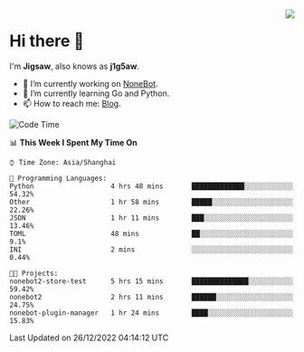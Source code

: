 <a href="#">
  <img align="right" src="https://github-readme-stats.vercel.app/api?username=j1g5awi&count_private=true&show_icons=true&title_color=80070B&text_color=B3B3B3&bg_color=212121&icon_color=80070B" />
</a>

# Hi there 👋

I'm **Jigsaw**, also knows as **j1g5aw**.

- 🔭 I’m currently working on [NoneBot](https://github.com/nonebot).
- 🌱 I’m currently learning Go and Python.
- 📫 How to reach me: [Blog](https://blog.maddestroyer.xyz/).

<!--START_SECTION:waka-->
![Code Time](http://img.shields.io/badge/Code%20Time-902%20hrs-blue)

📊 **This Week I Spent My Time On** 

```text
⌚︎ Time Zone: Asia/Shanghai

💬 Programming Languages: 
Python                   4 hrs 48 mins       █████████████░░░░░░░░░░░░   54.32% 
Other                    1 hr 58 mins        █████░░░░░░░░░░░░░░░░░░░░   22.26% 
JSON                     1 hr 11 mins        ███░░░░░░░░░░░░░░░░░░░░░░   13.46% 
TOML                     48 mins             ██░░░░░░░░░░░░░░░░░░░░░░░   9.1% 
INI                      2 mins              ░░░░░░░░░░░░░░░░░░░░░░░░░   0.44%

🐱‍💻 Projects: 
nonebot2-store-test      5 hrs 15 mins       ██████████████░░░░░░░░░░░   59.42% 
nonebot2                 2 hrs 11 mins       ██████░░░░░░░░░░░░░░░░░░░   24.75% 
nonebot-plugin-manager   1 hr 24 mins        ████░░░░░░░░░░░░░░░░░░░░░   15.83%

```


 Last Updated on 26/12/2022 04:14:12 UTC
<!--END_SECTION:waka-->
